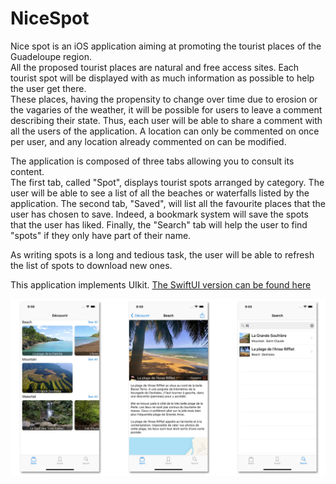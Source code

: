 # NiceSpot
Nice spot is an iOS application aiming at promoting the tourist places of the Guadeloupe region.  
All the proposed tourist places are natural and free access sites.
Each tourist spot will be displayed with as much information as possible to help the user get there.  
These places, having the propensity to change over time due to erosion or the vagaries of the weather, it will be possible for users to leave a comment describing their state. Thus, each user will be able to share a comment with all the users of the application.
A location can only be commented on once per user, and any location already commented on can be modified.

The application is composed of three tabs allowing you to consult  its content.  
The first tab, called "Spot", displays tourist spots arranged by category. The user will be able to see a list of all the beaches or waterfalls listed by the application.
The second tab, "Saved", will list all the favourite places that the user has chosen to save. Indeed, a bookmark system will save the spots that the user has liked.
Finally, the "Search" tab will help the user to find "spots" if they only have part of their name.

As writing spots is a long and tedious task, the user will be able to refresh the list of spots to download new ones.

This application implements UIkit. [The SwiftUI version can be found here][1]

![Image][2]

[1]: https://github.com/hludovic/NiceSpot
[2]: previews.jpg "Preview"